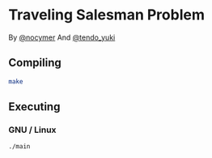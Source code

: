 # Traveling Salesman Problem
By [@nocymer](https://github.com/NoCymer) And [@tendo_yuki](https://github.com/TendoYuki)

## Compiling 

```bash
make
```

## Executing

### GNU / Linux
```bash
./main
```
